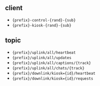 ## client

- `{prefix}-control-{rand}-{sub}`
- `{prefix}-kiosk-{rand}-{sub}`

## topic

- `{prefix}/uplink/all/heartbeat`
- `{prefix}/uplink/all/updates`
- `{prefix}/uplink/all/captions/{track}`
- `{prefix}/uplink/all/chats/{track}`
- `{prefix}/downlink/kiosk={id}/heartbeat`
- `{prefix}/downlink/kiosk={id}/requests`
